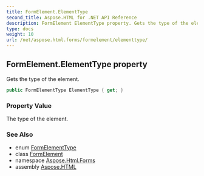 ```yaml
---
title: FormElement.ElementType
second_title: Aspose.HTML for .NET API Reference
description: FormElement ElementType property. Gets the type of the element
type: docs
weight: 10
url: /net/aspose.html.forms/formelement/elementtype/
---
```

## FormElement.ElementType property

Gets the type of the element.

```csharp
public FormElementType ElementType { get; }
```

### Property Value

The type of the element.

### See Also

* enum [FormElementType](../../formelementtype/)
* class [FormElement](../)
* namespace [Aspose.Html.Forms](../../../aspose.html.forms/)
* assembly [Aspose.HTML](../../../)
